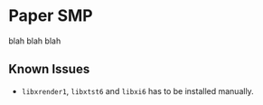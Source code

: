 # Paper SMP

blah blah blah

## Known Issues
- `libxrender1`, `libxtst6` and `libxi6` has to be installed manually.